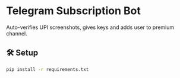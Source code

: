 # Telegram Subscription Bot

Auto-verifies UPI screenshots, gives keys and adds user to premium channel.

## 🛠️ Setup

```bash
pip install -r requirements.txt
